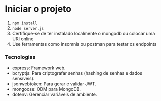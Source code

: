 # Iniciar o projeto
1. `npm install`
2. `node server.js`
3. Certifique-se de ter instalado localmente o mongodb ou colocar uma URI online
4. Use ferramentas como insomnia ou postman para testar os endpoints

### Tecnologias
- express: Framework web.
- bcryptjs: Para criptografar senhas (hashing de senhas e dados sensíveis).
- jsonwebtoken: Para gerar e validar JWT.
- mongoose: ODM para MongoDB.
- dotenv: Gerenciar variáveis de ambiente.